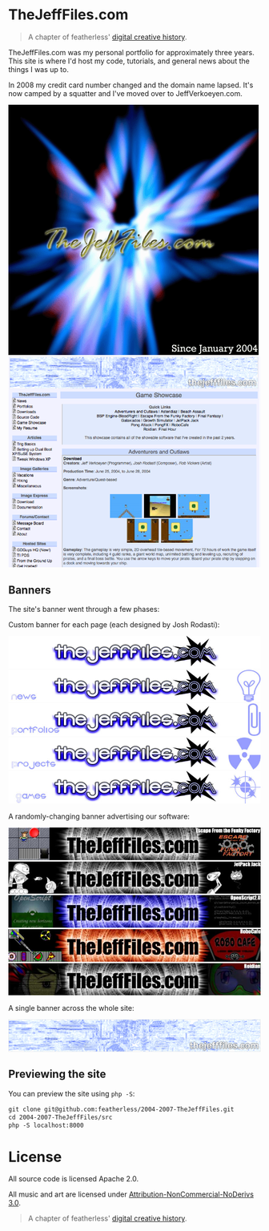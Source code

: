 # TheJeffFiles.com

> A chapter of featherless' [digital creative history](https://github.com/featherless/digital-creative-history).

TheJeffFiles.com was my personal portfolio for approximately three years. This site is where I'd host my code,
tutorials, and general news about the things I was up to.

In 2008 my credit card number changed and the domain name lapsed. It's now camped by a squatter and I've moved
over to JeffVerkoeyen.com.

![Logo](https://raw.githubusercontent.com/featherless/2004-2007-TheJeffFiles/master/gfx/logo2.gif)
![Concept](https://raw.githubusercontent.com/featherless/2004-2007-TheJeffFiles/master/gfx/2005-summer.png)

## Banners

The site's banner went through a few phases:

Custom banner for each page (each designed by Josh Rodasti):

![Logo](https://raw.githubusercontent.com/featherless/2004-2007-TheJeffFiles/master/src/images/banner1.jpg)
![Logo](https://raw.githubusercontent.com/featherless/2004-2007-TheJeffFiles/master/src/images/banner1news.jpg)
![Logo](https://raw.githubusercontent.com/featherless/2004-2007-TheJeffFiles/master/src/images/banner1portfolios.jpg)
![Logo](https://raw.githubusercontent.com/featherless/2004-2007-TheJeffFiles/master/src/images/banner1projects.jpg)
![Logo](https://raw.githubusercontent.com/featherless/2004-2007-TheJeffFiles/master/src/images/banner1software.jpg)

A randomly-changing banner advertising our software:

![Logo](https://raw.githubusercontent.com/featherless/2004-2007-TheJeffFiles/master/src/images/titlelogo-eff.jpg)
![Logo](https://raw.githubusercontent.com/featherless/2004-2007-TheJeffFiles/master/src/images/titlelogo-jpj.jpg)
![Logo](https://raw.githubusercontent.com/featherless/2004-2007-TheJeffFiles/master/src/images/titlelogo-ost.jpg)
![Logo](https://raw.githubusercontent.com/featherless/2004-2007-TheJeffFiles/master/src/images/titlelogo-rbc.jpg)
![Logo](https://raw.githubusercontent.com/featherless/2004-2007-TheJeffFiles/master/src/images/titlelogo-roi.jpg)

A single banner across the whole site:

![Logo](https://raw.githubusercontent.com/featherless/2004-2007-TheJeffFiles/master/src/banner.gif)

## Previewing the site

You can preview the site using `php -S`:

    git clone git@github.com:featherless/2004-2007-TheJeffFiles.git
    cd 2004-2007-TheJeffFiles/src
    php -S localhost:8000

# License

All source code is licensed Apache 2.0.

All music and art are licensed under [Attribution-NonCommercial-NoDerivs 3.0](https://creativecommons.org/licenses/by-nc-nd/3.0/us/).

> A chapter of featherless' [digital creative history](https://github.com/featherless/digital-creative-history).
